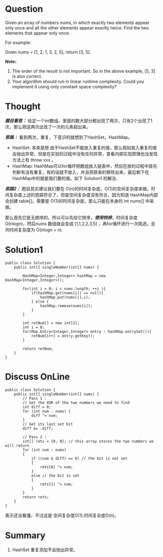 # Question

Given an array of numbers nums, in which exactly two elements appear only once and all the other elements appear exactly twice. Find the two elements that appear only once.

For example:

Given nums = [1, 2, 1, 3, 2, 5], return [3, 5].

***Note:***

1. The order of the result is not important. So in the above example, [5, 3] is also correct.
2. Your algorithm should run in linear runtime complexity. Could you implement it using only constant space complexity?

# Thought

***题目意思：*** 给定一个int数组，里面的数大部分都出现了两次，只有2个出现了1次，那么把这两次出现了一次的元素超出来。

***思路：*** 看到两次，重复，下意识的就想到了HashSet，HashMap。

- HashSet: 本来是想 由于HashSet不能放入重复的值，那么假如放入重复的值会抛出异常，但是在实验的过程中没有任何异常，查看内部实现原理也没发现方法上有 throw xxx 。
- HashMap: HashMap可以for循环把数组放入链表中，然后在放的过程中首先判断有没有重复，有的话就不放入，并且把原来的移除出来，最后剩下在HashMap中的就是我们要的值。如下 Solution1 的解法.

***思路2：*** 题目其实建议我们要在 O(n)的时间复杂度，O(1)的空间复杂度来做。时间复杂度上述的思路符合了，但是空间复杂度没有符合，因为知道 HashMap内部会创建 table[]。需要是 O(1)的时间复杂度，那么只能在本身的 int nums[] 中来做。

那么首先它是无顺序的，所以可以先给它排序，***使用快排***，时间复杂度 O(nlogn)，然后nums 数组就会变成 [1,1,2,2,3,5] ，再for循环进行一次挑选，总共时间复杂度为 O(nlogn + n).



# Solution1

```
public class Solution {
    public int[] singleNumber(int[] nums) {

        HashMap<Integer,Integer> hashMap = new HashMap<Integer,Integer>();

        for(int i = 0; i < nums.length; ++i ){
            if(hashMap.get(nums[i]) == null){
                hashMap.put(nums[i],i);
            } else {
                hashMap.remove(nums[i]);
            }
        }

        int retNum[] = new int[2];
        int i = 0;
        for(Map.Entry<Integer,Integer> entry : hashMap.entrySet()){
            retNum[i++] = entry.getKey();
        }
        
        return retNum;
    }
}
```

# Discuss OnLine

```
public class Solution {
    public int[] singleNumber(int[] nums) {
        // Pass 1 : 
        // Get the XOR of the two numbers we need to find
        int diff = 0;
        for (int num : nums) {
            diff ^= num;
        }
        // Get its last set bit
        diff &= -diff;

        // Pass 2 :
        int[] rets = {0, 0}; // this array stores the two numbers we will return
        for (int num : nums)
        {
            if ((num & diff) == 0) // the bit is not set
            {
                rets[0] ^= num;
            }
            else // the bit is set
            {
                rets[1] ^= num;
            }
        }
        return rets;
    }
}
```
表示还没看懂，不过这是 空间复杂度O(1),时间复杂度O(n)。

# Summary

1. HashSet 重复添加不会抛出异常。
